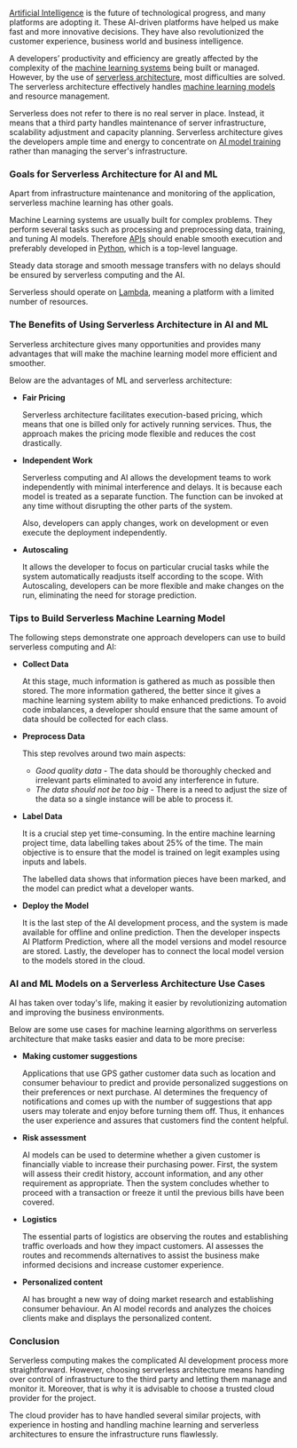 [Artificial Intelligence](https://builtin.com/artificial-intelligence) is the future of technological progress, and many platforms are adopting it. These AI-driven platforms have helped us make fast and more innovative decisions. They have also revolutionized the customer experience, business world and business intelligence.

A developers’ productivity and efficiency are greatly affected by the complexity of the [machine learning systems](https://www.sciencedirect.com/topics/computer-science/machine-learning-system) being built or managed. However, by the use of [serverless architecture](https://martinfowler.com/articles/serverless.html), most difficulties are solved. The serverless architecture effectively handles [machine learning models](https://developer.ibm.com/technologies/artificial-intelligence/articles/cc-models-machine-learning/) and resource management.

Serverless does not refer to there is no real server in place. Instead, it means that a third party handles maintenance of server infrastructure, scalability adjustment and capacity planning. Serverless architecture gives the developers ample time and energy to concentrate on [AI model training](https://insidebigdata.com/2018/10/08/ai-training-work/) rather than managing the server's infrastructure.

### Goals for Serverless Architecture for AI and ML
Apart from infrastructure maintenance and monitoring of the application, serverless machine learning has other goals.

Machine Learning systems are usually built for complex problems. They perform several tasks such as processing and preprocessing data, training, and tuning AI models. Therefore [APIs](https://www.mulesoft.com/resources/api/what-is-an-api) should enable smooth execution and preferably developed in [Python](https://realpython.com/tutorials/machine-learning/), which is a top-level language.

Steady data storage and smooth message transfers with no delays should be ensured by serverless computing and the AI.

Serverless should operate on [Lambda](https://www.serverless.com/aws-lambda), meaning a platform with a limited number of resources.

### The Benefits of Using Serverless Architecture in AI and ML
Serverless architecture gives many opportunities and provides many advantages that will make the machine learning model more efficient and smoother.

Below are the advantages of ML and serverless architecture:

- **Fair Pricing**

  Serverless architecture facilitates execution-based pricing, which means that one is billed only for actively running services. Thus, the approach makes the pricing mode flexible and reduces the cost drastically.

- **Independent Work**

  Serverless computing and AI allows the development teams to work independently with minimal interference and delays. It is because each model is treated as a separate function. The function can be invoked at any time without disrupting the other parts of the system.

  Also, developers can apply changes, work on development or even execute the deployment independently.

- **Autoscaling**

  It allows the developer to focus on particular crucial tasks while the system automatically readjusts itself according to the scope. With Autoscaling, developers can be more flexible and make changes on the run, eliminating the need for storage prediction.

### Tips to Build Serverless Machine Learning Model

The following steps demonstrate one approach developers can use to build serverless computing and AI:

- **Collect Data**

  At this stage, much information is gathered as much as possible then stored. The more information gathered, the better since it gives a machine learning system ability to make enhanced predictions. To avoid code imbalances, a developer should ensure that the same amount of data should be collected for each class.

- **Preprocess Data**

  This step revolves around two main aspects:

  -  *Good quality data* - The data should be thoroughly checked and irrelevant parts eliminated to avoid any interference in future.
  -  *The data should not be too big* - There is a need to adjust the size of the data so a single instance will be able to process it.

- **Label Data**

  It is a crucial step yet time-consuming. In the entire machine learning project time, data labelling takes about 25% of the time. The main objective is to ensure that the model is trained on legit examples using inputs and labels.

  The labelled data shows that information pieces have been marked, and the model can predict what a developer wants.

- **Deploy the Model**

  It is the last step of the AI development process, and the system is made available for offline and online prediction. Then the developer inspects AI Platform Prediction, where all the model versions and model resource are stored. Lastly, the developer has to connect the local model version to the models stored in the cloud.

### AI and ML Models on a Serverless Architecture Use Cases
AI has taken over today's life, making it easier by revolutionizing automation and improving the business environments.

Below are some use cases for machine learning algorithms on serverless architecture that make tasks easier and data to be more precise:

- **Making customer suggestions**

  Applications that use GPS gather customer data such as location and consumer behaviour to predict and provide personalized suggestions on their preferences or next purchase. AI determines the frequency of notifications and comes up with the number of suggestions that app users may tolerate and enjoy before turning them off. Thus, it enhances the user experience and assures that customers find the content helpful.

- **Risk assessment**

  AI models can be used to determine whether a given customer is financially viable to increase their purchasing power. First, the system will assess their credit history, account information, and any other requirement as appropriate. Then the system concludes whether to proceed with a transaction or freeze it until the previous bills have been covered.

- **Logistics**

  The essential parts of logistics are observing the routes and establishing traffic overloads and how they impact customers. AI assesses the routes and recommends alternatives to assist the business make informed decisions and increase customer experience.

- **Personalized content**

  AI has brought a new way of doing market research and establishing consumer behaviour. An AI model records and analyzes the choices clients make and displays the personalized content.

### Conclusion
Serverless computing makes the complicated AI development process more straightforward. However, choosing serverless architecture means handing over control of infrastructure to the third party and letting them manage and monitor it. Moreover, that is why it is advisable to choose a trusted cloud provider for the project.

The cloud provider has to have handled several similar projects, with experience in hosting and handling machine learning and serverless architectures to ensure the infrastructure runs flawlessly.
